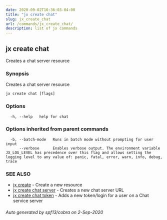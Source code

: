 ```yaml
---
date: 2020-09-02T10:36:03-04:00
title: "jx create chat"
slug: jx_create_chat
url: /commands/jx_create_chat/
description: list of jx commands
---
```

## jx create chat

Creates a chat server resource

### Synopsis

Creates a chat server resource

```
jx create chat [flags]
```

### Options

```
  -h, --help   help for chat
```

### Options inherited from parent commands

```
  -b, --batch-mode   Runs in batch mode without prompting for user input
      --verbose      Enables verbose output. The environment variable JX_LOG_LEVEL has precedence over this flag and allows setting the logging level to any value of: panic, fatal, error, warn, info, debug, trace
```

### SEE ALSO

* [jx create](/commands/jx_create/)  - Create a new resource
* [jx create chat server](/commands/jx_create_chat_server/)  - Creates a new chat server URL
* [jx create chat token](/commands/jx_create_chat_token/)  - Adds a new token/login for a user on a Chat service server

###### Auto generated by spf13/cobra on 2-Sep-2020
